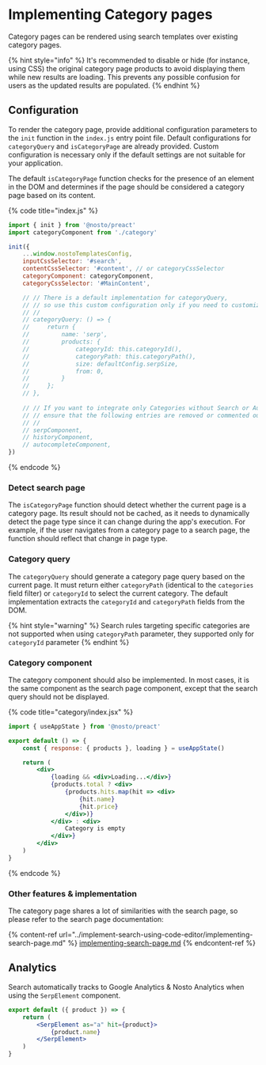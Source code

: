 # Implementing Category pages

Category pages can be rendered using search templates over existing category pages.

{% hint style="info" %}
It's recommended to disable or hide (for instance, using CSS) the original category page products to avoid displaying them while new results are loading. This prevents any possible confusion for users as the updated results are populated.
{% endhint %}

## Configuration

To render the category page, provide additional configuration parameters to the `init` function in the `index.js` entry point file. Default configurations for `categoryQuery` and `isCategoryPage` are already provided. Custom configuration is necessary only if the default settings are not suitable for your application.

The default `isCategoryPage` function checks for the presence of an element in the DOM and determines if the page should be considered a category page based on its content.

{% code title="index.js" %}
```javascript
import { init } from '@nosto/preact'
import categoryComponent from './category'

init({
    ...window.nostoTemplatesConfig,
    inputCssSelector: '#search',
    contentCssSelector: '#content', // or categoryCssSelector
    categoryComponent: categoryComponent,
    categoryCssSelector: '#MainContent',

    // // There is a default implementation for categoryQuery,
    // // so use this custom configuration only if you need to customize it:
    // //
    // categoryQuery: () => {
    //     return {
    //         name: 'serp',
    //         products: {
    //             categoryId: this.categoryId(),
    //             categoryPath: this.categoryPath(),
    //             size: defaultConfig.serpSize,
    //             from: 0,
    //         }
    //     };
    // },
    
    // // If you want to integrate only Categories without Search or Autocomplete,
    // // ensure that the following entries are removed or commented out:
    // //
    // serpComponent,
    // historyComponent,
    // autocompleteComponent,
})
```
{% endcode %}

### Detect search page

The `isCategoryPage` function should detect whether the current page is a category page. Its result should not be cached, as it needs to dynamically detect the page type since it can change during the app's execution. For example, if the user navigates from a category page to a search page, the function should reflect that change in page type.

### Category query

The `categoryQuery` should generate a category page query based on the current page. It must return either `categoryPath` (identical to the `categories` field filter) or `categoryId` to select the current category. The default implementation extracts the `categoryId` and `categoryPath` fields from the DOM.

{% hint style="warning" %}
Search rules targeting specific categories are not supported when using `categoryPath` parameter, they supported only for `categoryId` parameter
{% endhint %}

### Category component

The category component should also be implemented. In most cases, it is the same component as the search page component, except that the search query should not be displayed.

{% code title="category/index.jsx" %}
```jsx
import { useAppState } from '@nosto/preact'

export default () => {
    const { response: { products }, loading } = useAppState()

    return (
        <div>
            {loading && <div>Loading...</div>}
            {products.total ? <div>
                {products.hits.map(hit => <div>
                    {hit.name}
                    {hit.price} 
                </div>)}
            </div> : <div>
                Category is empty
            </div>}
        </div>
    )
}
```
{% endcode %}

### Other features & implementation

The category page shares a lot of similarities with the search page, so please refer to the search page documentation:

{% content-ref url="../implement-search-using-code-editor/implementing-search-page.md" %}
[implementing-search-page.md](../implement-search-using-code-editor/implementing-search-page.md)
{% endcontent-ref %}

## Analytics

Search automatically tracks to Google Analytics & Nosto Analytics when using the `SerpElement` component.

```jsx
export default ({ product }) => {
    return (
        <SerpElement as="a" hit={product}>
            {product.name}
        </SerpElement>
    )
}
```
